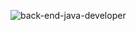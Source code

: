 
![back-end-java-developer](https://user-images.githubusercontent.com/79171712/145852658-a93ce09f-bcff-4761-bcaa-e1d1286e5b48.gif)

